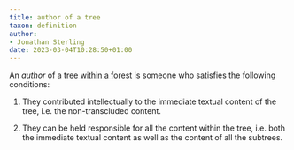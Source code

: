 ```yaml
---
title: author of a tree
taxon: definition
author:
- Jonathan Sterling
date: 2023-03-04T10:28:50+01:00
---
```


An *author* of a [tree within a forest](tfmt-000R) is someone who satisfies the following conditions:

1. They contributed intellectually to the immediate textual content of the tree, i.e. the non-transcluded content.

2. They can be held responsible for all the content within the tree, i.e. both the immediate textual content as well as the content of all the subtrees.
